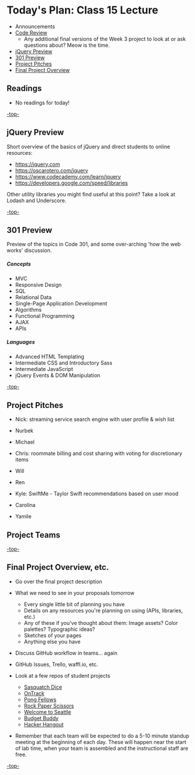 <a id="top"></a>
# Today's Plan: Class 15 Lecture

- Announcements
- [Code Review](#codereview)
	- Any additional final versions of the Week 3 project to look at or ask questions about? Meow is the time.
- [jQuery Preview](#jquery)
- [301 Preview](#301)
- [Project Pitches](#pitches)
- [Final Project Overview](#project)

## Readings

- No readings for today!

[-top-](#top)

<a id="jquery"></a>
## jQuery Preview

Short overview of the basics of jQuery and direct students to online resources:

- https://jquery.com
- https://oscarotero.com/jquery
- https://www.codecademy.com/learn/jquery
- https://developers.google.com/speed/libraries

Other utility libraries you might find useful at this point? Take a look at Lodash and Underscore.

[-top-](#top)

<a id="301"></a>
## 301 Preview

Preview of the topics in Code 301, and some over-arching 'how the web works' discussion.

##### Concepts
- MVC
- Responsive Design
- SQL
- Relational Data
- Single-Page Application Development
- Algorithms
- Functional Programming
- AJAX
- APIs

##### Languages
- Advanced HTML Templating
- Intermediate CSS and Introductory Sass
- Intermediate JavaScript
- jQuery Events & DOM Manipulation

[-top-](#top)

<a id="pitches"></a>
## Project Pitches

- Nick: streaming service search engine with user profile & wish list
- Nurbek
- Michael

- Chris: roommate billing and cost sharing with voting for discretionary items
- Will
- Ren

- Kyle: SwiftMe - Taylor Swift recommendations based on user mood
- Carolina
- Yamile

## Project Teams

[-top-](#top)

<a id="project"></a>
## Final Project Overview, etc.

- Go over the final project description
- What we need to see in your proposals tomorrow
  - Every single little bit of planning you have
  - Details on any resources you're planning on using (APIs, libraries, etc.)
  - Any of these if you've thought about them: Image assets? Color palettes? Typographic ideas?
  - Sketches of your pages
  - Anything else you have
- Discuss GitHub workflow in teams... again
- GitHub Issues, Trello, waffl.io, etc.
- Look at a few repos of student projects
    - [Sasquatch Dice](http://github.com/mmailman/dice-game/)
    - [OnTrack](http://github.com/jeffgebhardt/on-track/)
    - [Pong Fellows](https://github.com/shaallfar/PongFellows/)
    - [Rock Paper Scissors](https://github.com/jmalesh/final-project/)
    - [Welcome to Seattle](http://github.com/peterbreen/welcome-to-seattle/)
    - [Budget Buddy](http://github.com/stefuhnee/budget-buddy/)
    - [Hacker Hangout](http://github.com/ckperez/hackerhangout/)

- Remember that each team will be expected to do a 5-10 minute standup meeting at the beginning of each day. These will happen near the start of lab time, when your team is assembled and the instructional staff are free.

[-top-](#top)
